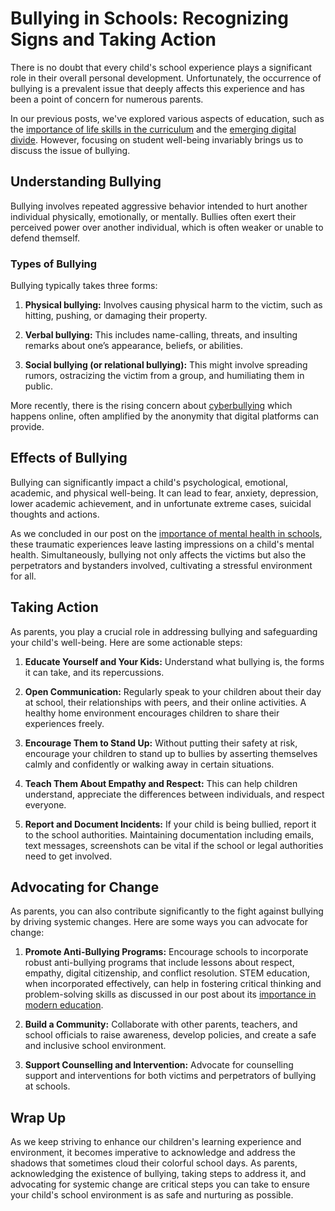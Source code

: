 # Bullying in Schools: Recognizing Signs and Taking Action

There is no doubt that every child's school experience plays a significant role in their overall personal development. Unfortunately, the occurrence of bullying is a prevalent issue that deeply affects this experience and has been a point of concern for numerous parents.

In our previous posts, we've explored various aspects of education, such as the [importance of life skills in the curriculum](/education-fundamentals/the-overlooked-importance-of-life-skills-in-curriculum.md) and the [emerging digital divide](/modern-challenges/addressing-the-digital-divide-ensuring-equal-access.md). However, focusing on student well-being invariably brings us to discuss the issue of bullying.

## Understanding Bullying

Bullying involves repeated aggressive behavior intended to hurt another individual physically, emotionally, or mentally. Bullies often exert their perceived power over another individual, which is often weaker or unable to defend themself.

### Types of Bullying

Bullying typically takes three forms:

1. **Physical bullying:** Involves causing physical harm to the victim, such as hitting, pushing, or damaging their property.

2. **Verbal bullying:** This includes name-calling, threats, and insulting remarks about one’s appearance, beliefs, or abilities.

3. **Social bullying (or relational bullying):** This might involve spreading rumors, ostracizing the victim from a group, and humiliating them in public.

More recently, there is the rising concern about [cyberbullying](/modern-challenges/the-challenge-of-cyberbullying-in-the-digital-age.md) which happens online, often amplified by the anonymity that digital platforms can provide.

## Effects of Bullying 

Bullying can significantly impact a child's psychological, emotional, academic, and physical well-being. It can lead to fear, anxiety, depression, lower academic achievement, and in unfortunate extreme cases, suicidal thoughts and actions. 

As we concluded in our post on the [importance of mental health in schools](/student-well-being/addressing-mental-health-in-schools.md), these traumatic experiences leave lasting impressions on a child's mental health. Simultaneously, bullying not only affects the victims but also the perpetrators and bystanders involved, cultivating a stressful environment for all.

## Taking Action

As parents, you play a crucial role in addressing bullying and safeguarding your child's well-being. Here are some actionable steps:

1. **Educate Yourself and Your Kids:** Understand what bullying is, the forms it can take, and its repercussions.

2. **Open Communication:** Regularly speak to your children about their day at school, their relationships with peers, and their online activities. A healthy home environment encourages children to share their experiences freely.

3. **Encourage Them to Stand Up:** Without putting their safety at risk, encourage your children to stand up to bullies by asserting themselves calmly and confidently or walking away in certain situations.

4. **Teach Them About Empathy and Respect:** This can help children understand, appreciate the differences between individuals, and respect everyone.

5. **Report and Document Incidents:** If your child is being bullied, report it to the school authorities. Maintaining documentation including emails, text messages, screenshots can be vital if the school or legal authorities need to get involved.

## Advocating for Change 

As parents, you can also contribute significantly to the fight against bullying by driving systemic changes. Here are some ways you can advocate for change:

1. **Promote Anti-Bullying Programs:** Encourage schools to incorporate robust anti-bullying programs that include lessons about respect, empathy, digital citizenship, and conflict resolution. STEM education, when incorporated effectively, can help in fostering critical thinking and problem-solving skills as discussed in our post about its [importance in modern education](/skill-development/the-importance-of-stem-education-in-the-modern-world.md). 

2. **Build a Community:** Collaborate with other parents, teachers, and school officials to raise awareness, develop policies, and create a safe and inclusive school environment.

3. **Support Counselling and Intervention:** Advocate for counselling support and interventions for both victims and perpetrators of bullying at schools.

## Wrap Up

As we keep striving to enhance our children's learning experience and environment, it becomes imperative to acknowledge and address the shadows that sometimes cloud their colorful school days. As parents, acknowledging the existence of bullying, taking steps to address it, and advocating for systemic change are critical steps you can take to ensure your child's school environment is as safe and nurturing as possible.